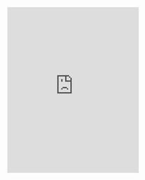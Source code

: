 <iframe src="https://open.spotify.com/embed/playlist/6TBPit32utjTzMbeaWISTf" width="300" height="380" frameborder="0" allowtransparency="true" allow="encrypted-media"></iframe>